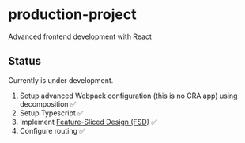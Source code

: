 # production-project
Advanced frontend development with React

## Status
Currently is under development. 
1. Setup advanced Webpack configuration (this is no CRA app) using decomposition :white_check_mark:
2. Setup Typescript :white_check_mark:
3. Implement [Feature-Sliced Design (FSD)](https://feature-sliced.design/) :white_check_mark:
4. Configure routing :white_check_mark:
